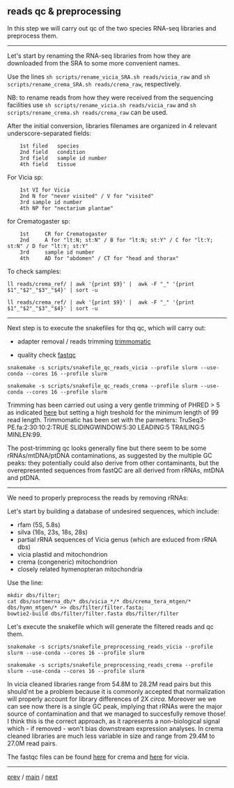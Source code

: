 ## reads qc & preprocessing

In this step we will carry out qc of the two species RNA-seq libraries and preprocess them.

---

Let's start by renaming the RNA-seq libraries from how they are downloaded from the SRA to some more convenient names.

Use the lines ```sh scripts/rename_vicia_SRA.sh reads/vicia_raw``` and ```sh scripts/rename_crema_SRA.sh reads/crema_raw```, respectively.

NB: to rename reads from how they were received from the sequencing facilities use ```sh scripts/rename_vicia.sh reads/vicia_raw``` and ```sh scripts/rename_crema.sh reads/crema_raw``` can be used.

After the initial conversion, libraries filenames are organized in 4 relevant underscore-separated fields:

        1st filed	species
        2nd field	condition
        3rd field	sample id number
        4th field	tissue

For Vicia sp:

        1st	VI for Vicia
        2nd	N for "never visited" / V for "visited"
        3rd	sample id number
        4th	NP for "nectarium plantae"

for Crematogaster sp:

        1st     CR for Crematogaster
        2nd     A for "lt:N; st:N" / B for "lt:N; st:Y" / C for "lt:Y; st:N" / D for "lt:Y; st:Y"
        3rd     sample id number
        4th     AD for "abdomen" / CT for "head and thorax"

To check samples:

```ll reads/crema_ref/ | awk '{print $9}' |  awk -F "_" '{print $1"_"$2"_"$3"_"$4}' | sort -u ```

```ll reads/crema_ref/ | awk '{print $9}' |  awk -F "_" '{print $1"_"$2"_"$3"_"$4}' | sort -u ```

---

Next step is to execute the snakefiles for thq qc, which will carry out:

- adapter removal / reads trimming [trimmomatic](http://www.usadellab.org/cms/?page=trimmomatic)

- quality check [fastqc](https://www.bioinformatics.babraham.ac.uk/projects/fastqc/)

```snakemake -s scripts/snakefile_qc_reads_vicia --profile slurm --use-conda --cores 16 --profile slurm```

```snakemake -s scripts/snakefile_qc_reads_crema --profile slurm --use-conda --cores 16 --profile slurm```

Trimming has been carried out using a very gentle trimming of PHRED > 5 as indicated [here](https://doi.org/10.3389/fgene.2014.00013) but
setting a high treshold for the minimum length of 99 read length. Trimmomatic has been set with the parmeters:
TruSeq3-PE.fa:2:30:10:2:TRUE SLIDINGWINDOW:5:30 LEADING:5 TRAILING:5 MINLEN:99.

The post-trimming qc looks generally fine but there seem to be some rRNAs/mtDNA/ptDNA contaminations, as suggested by the multiple GC peaks:
they potentially could also derive from other contaminants, but the overepresented sequences from fastQC are all derived from rRNAs, mtDNA and ptDNA.

---

We need to properly preprocess the reads by removing rRNAs:

Let's start by building a database of undesired sequences, which include:

- rfam (5S, 5.8s)
- silva (16s, 23s, 18s, 28s)
- partial rRNA sequences of Vicia genus (which are exluced from rRNA dbs)
- vicia plastid and mitochondrion
- crema (congeneric) mitochondrion
- closely related hymenopteran mitochondria

Use the line:

``` 
mkdir dbs/filter;
cat dbs/sortmerna_db/* dbs/vicia_*/* dbs/crema_tera_mtgen/* dbs/hymn_mtgen/* >> dbs/filter/filter.fasta; 
bowtie2-build dbs/filter/filter.fasta dbs/filter/filter
```

Let's execute the snakefile which will generate the filtered reads and qc them. 

```
snakemake -s scripts/snakefile_preprocessing_reads_vicia --profile slurm --use-conda --cores 16 --profile slurm
```

```
snakemake -s scripts/snakefile_preprocessing_reads_crema --profile slurm --use-conda --cores 16 --profile slurm
```

In vicia cleaned libraries range from 54.8M to 28.2M read pairs but this should'nt be a problem because it is commonly accepted that normalization will
properly account for library differences of 2X _circa_.
Moreover we we can see now there is a single GC peak, implying that rRNAs were the major source of contamination and that we managed to succesfully remove those!
I think this is the correct approach, as it rapresents a non-biological signal which - if removed - won't bias downstream expression analyses.
In crema cleaned libraries are much less variable in size and range from 29.4M to 27.0M read pairs. 

The fastqc files can be found [here](https://github.com/for-giobbe/PAINT/tree/main/reads/crema_ref) for crema 
and [here](https://github.com/for-giobbe/PAINT/tree/main/reads/vicia_ref) for vicia.

---

[prev](https://github.com/for-giobbe/PAINT/blob/main/markdowns/part_0.md) / [main](https://github.com/for-giobbe/PAINT) / [next](https://github.com/for-giobbe/PAINT/blob/main/markdowns/part_2.md)
